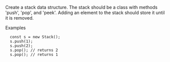 Create a stack data structure.  The stack
should be a class with methods 'push', 'pop', and
'peek'.  Adding an element to the stack should
store it until it is removed.


Examples

```
  const s = new Stack();
  s.push(1);
  s.push(2);
  s.pop(); // returns 2
  s.pop(); // returns 1
```
